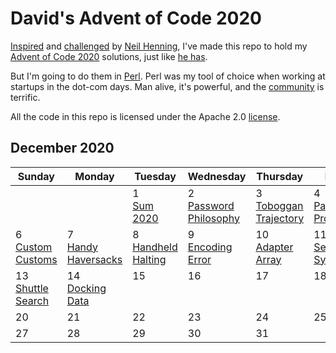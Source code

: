 # David's Advent of Code 2020

[Inspired](https://www.duskborn.com/posts/aoc2020/) and [challenged](https://twitter.com/sheredom/status/1333874669565435904)
by [Neil Henning](https://github.com/sheredom), I've made this repo to
hold my [Advent of Code 2020](https://adventofcode.com/2020)
solutions, just like [he has](https://github.com/sheredom/AOC2020).

But I'm going to do them in [Perl](https://www.perl.org/).
Perl was my tool of choice when working at startups in the dot-com days.
Man alive, it's powerful, and the [community](https://www.cpan.org/) is terrific.

All the code in this repo is licensed under the Apache 2.0 [license](LICENSE).

## December 2020

<table>
 <thead>
   <th>Sunday
   <th>Monday
   <th>Tuesday
   <th>Wednesday
   <th>Thursday
   <th>Friday
   <th>Saturday
 </thead>
 <tr valign=top>
  <td>
  <td>
  <td>1<br><a href="1">Sum  2020</a>
  <td>2<br><a href="2">Password<br>Philosophy</a>
  <td>3<br><a href="3">Toboggan<br>Trajectory</a>
  <td>4<br><a href="4">Passport<br>Processing</a>
  <td>5<br><a href="5">Binary<br>Boarding</a>
 </tr>
 <tr valign=top>
  <td>6<br><a href="6">Custom<br>Customs</a>
  <td>7<br><a href="7">Handy<br>Haversacks</a>
  <td>8<br><a href="8">Handheld<br>Halting</a>
  <td>9<br><a href="9">Encoding<br>Error</a>
  <td>10<br><a href="10">Adapter<br>Array</a>
  <td>11<br><a href="11">Seating<br>System</a>
  <td>12<br><a href="12">Rain<br>Risk</a>
 </tr>
 <tr valign=top>
  <td>13<br><a href="13">Shuttle<br>Search</a>
  <td>14<br><a href="14">Docking<br>Data</a>
  <td>15
  <td>16
  <td>17
  <td>18
  <td>19
 </tr>
 <tr valign=top>
  <td>20
  <td>21
  <td>22
  <td>23
  <td>24
  <td>25
  <td>26
 </tr>
 <tr valign=top>
  <td>27
  <td>28
  <td>29
  <td>30
  <td>31
  <td>
  <td>
 </tr>
</table>
